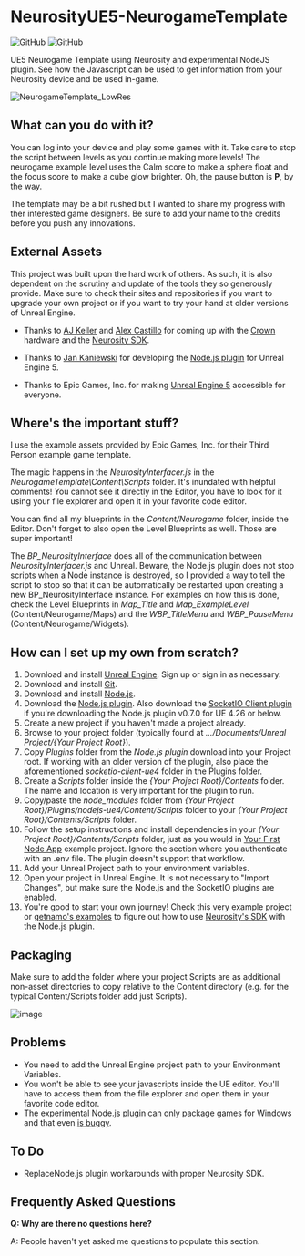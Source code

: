 # NeurosityUE5-NeurogameTemplate

![GitHub](https://img.shields.io/github/release/neuromodgames/NeurosityUE5-NeurogameTemplate?style=for-the-badge)
![GitHub](https://img.shields.io/github/license/neuromodgames/NeurosityUE5-NeurogameTemplate?style=for-the-badge)

UE5 Neurogame Template using Neurosity and experimental NodeJS plugin. See how the Javascript can be used to get information from your Neurosity device and be used in-game.

![NeurogameTemplate_LowRes](https://user-images.githubusercontent.com/88777150/135772416-407f038e-a107-4943-9f5a-bf1b7b4dba7a.gif)


## What can you do with it?

You can log into your device and play some games with it. Take care to stop the script between levels as you continue making more levels!
The neurogame example level uses the Calm score to make a sphere float and the focus score to make a cube glow brighter.
Oh, the pause button is **P**, by the way.

The template may be a bit rushed but I wanted to share my progress with ther interested game designers.
Be sure to add your name to the credits before you push any innovations.

## External Assets

This project was built upon the hard work of others. As such, it is also dependent on the scrutiny and update of the tools they so generously provide. Make sure to check their sites and repositories if you want to upgrade your own project or if you want to try your hand at older versions of Unreal Engine.

- Thanks to [AJ Keller](https://www.linkedin.com/in/andrewjaykeller/) and [Alex Castillo](https://www.linkedin.com/in/alexcas/) for coming up with the [Crown](https://neurosity.co/) hardware and the [Neurosity SDK](https://docs.neurosity.co/docs/overview). 

- Thanks to [Jan Kaniewski](https://github.com/getnamo) for developing the [Node.js plugin](https://github.com/getnamo/nodejs-ue4) for Unreal Engine 5. 

- Thanks to Epic Games, Inc. for making [Unreal Engine 5](https://www.unrealengine.com/) accessible for everyone.

## Where's the important stuff?

I use the example assets provided by Epic Games, Inc. for their Third Person example game template. 

The magic happens in the *NeurosityInterfacer.js* in the *NeurogameTemplate\Content\Scripts* folder. It's inundated with helpful comments! You cannot see it directly in the Editor, you have to look for it using your file explorer and open it in your favorite code editor.

You can find all my blueprints in the *Content/Neurogame* folder, inside the Editor. Don't forget to also open the Level Blueprints as well. Those are super important!

The *BP_NeurosityInterface* does all of the communication between *NeurosityInterfacer.js* and Unreal. 
Beware, the Node.js plugin does not stop scripts when a Node instance is destroyed, so I provided a way to tell the script to stop so that it can be automatically be restarted upon creating a new BP_NeurosityInterface instance. For examples on how this is done, check the Level Blueprints in *Map_Title* and *Map_ExampleLevel* (Content/Neurogame/Maps) and the *WBP_TitleMenu* and *WBP_PauseMenu* (Content/Neurogame/Widgets).

## How can I set up my own from scratch?

1. Download and install [Unreal Engine](https://www.unrealengine.com/en-US/download). Sign up or sign in as necessary.
2. Download and install [Git](https://git-scm.com/).
3. Download and install [Node.js](https://nodejs.org/en/).
4. Download the [Node.js plugin](https://github.com/getnamo/nodejs-ue4). Also download the [SocketIO Client plugin](https://github.com/getnamo/socketio-client-ue4) if you're downloading the Node.js plugin v0.7.0 for UE 4.26 or below.
5. Create a new project if you haven't made a project already.
6. Browse to your project folder (typically found at *.../Documents/Unreal Project/{Your Project Root}*).
7. Copy *Plugins* folder from the *Node.js plugin* download into your Project root. If working with an older version of the plugin, also place the aforementioned *socketio-client-ue4* folder in the Plugins folder.
8. Create a *Scripts* folder inside the *{Your Project Root}/Contents* folder. The name and location is very important for the plugin to run.
9. Copy/paste the *node_modules* folder from *{Your Project Root}/Plugins/nodejs-ue4/Content/Scripts* folder to your *{Your Project Root}/Contents/Scripts* folder.
10. Follow the setup instructions and install dependencies in your *{Your Project Root}/Contents/Scripts* folder, just as you would in [Your First Node App](https://docs.neurosity.co/docs/getting-started) example project. Ignore the section where you authenticate with an .env file. The plugin doesn't support that workflow.
11. Add your Unreal Project path to your environment variables.
12. Open your project in Unreal Engine. It is not necessary to "Import Changes", but make sure the Node.js and the SocketIO plugins are enabled.
13. You're good to start your own journey! Check this very example project or [getnamo's examples](https://github.com/getnamo/nodejs-ue4) to figure out how to use [Neurosity's SDK](https://docs.neurosity.co/docs/overview) with the Node.js plugin.

## Packaging

Make sure to add the folder where your project Scripts are as additional non-asset directories to copy relative to the Content directory (e.g. for the typical Content/Scripts folder add just Scripts).

![image](https://user-images.githubusercontent.com/88777150/133001784-82c17074-3fe2-40ec-a41b-ffab2cab2fe1.png)

## Problems

- You need to add the Unreal Engine project path to your Environment Variables.
- You won't be able to see your javascripts inside the UE editor. You'll have to access them from the file explorer and open them in your favorite code editor.
- The experimental Node.js plugin can only package games for Windows and that even [is buggy](https://github.com/getnamo/nodejs-ue4/issues/35).

## To Do

- ReplaceNode.js plugin workarounds with proper Neurosity SDK.

## Frequently Asked Questions

**Q: Why are there no questions here?**

A: People haven't yet asked me questions to populate this section.

